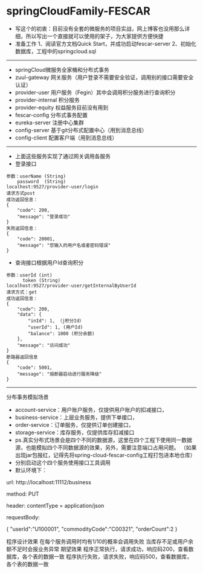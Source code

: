 # springCloudFamily-FESCAR
-   写这个的初衷：目前没有全套的微服务的项目实战，网上博客也没用那么详细，所以写出一个直接就可以使用的架子，为大家提供方便快捷
- 准备工作
1、阅读官方文档Quick Start，并成功启动fescar-server
2、初始化数据库，工程中的springcloud.sql

---
- springCloud微服务全家桶和分布式事务
- zuul-gateway 网关服务（用户登录不需要安全验证，调用别的接口需要安全认证）
- provider-user 用户服务（Fegin）其中会调用积分服务进行查询积分
- provider-internal 积分服务
- provider-equity	权益服务目前没有用到
- fescar-config 分布式事务配置
- eureka-server 注册中心集群
- config-server 基于git分布式配置中心（用到消息总线）
- config-client 配置客户端（用到消息总线）
---
- 上面这些服务实现了通过网关调用各服务
- 登录接口
```
参数：userName (String) 
    password  (String)
localhost:9527/provider-user/login
请求方式post
成功返回信息：
{
    "code": 200,
    "message": "登录成功"
}
失败返回信息：
{
    "code": 20001,
    "message": "您输入的用户名或者密码错误"
}

```

- 查询接口根据用户Id查询积分
```
参数：userId (int)
      token (String)
localhost:9527/provider-user/getInternalByUserId
请求方式：get
成功返回信息：
{
    "code": 200,
    "data": {
        "inId": 1, （j积分Id）
        "userId": 1, (用户Id)
        "balance": 1000 (积分余额)
    },
    "message": "访问成功"
}
断路器返回信息
{
    "code": 5001,
    "message": "熔断器启动进行服务降级"
}
```
----------------------------
分布事务模拟场景
- account-service：用户账户服务，仅提供用户账户的扣减接口，
- business-service：上层业务服务，提供下单接口，
- order-service：订单服务，仅提供订单创建接口，
- storage-service：库存服务，仅提供库存扣减接口
- ps.真实分布式场景会是四个不同的数据源，这里在四个工程下使用同一数据源，也能模拟四个不同数据源的效果，另外，需要注意端口占用问题。
（如果出现jar包报红，记得先将spring-cloud-fescar-config工程打包进本地仓库）
- 分别启动这个四个服务使用接口工具调用
- 默认环境下：

url: http://localhost:11112/business

method: PUT

header: contentType = application/json

requestBody:

{ "userId":"U100001", "commodityCode":"C00321", "orderCount":2 }

程序设计效果
在每个服务调用时均有1/10的概率会调用失败
当库存不足或用户余额不足时会报业务异常
期望效果
程序正常执行，请求成功，响应码200，查看数据库，各个表的数据一致
程序执行失败，请求失败，响应码500，查看数据库，各个表的数据一致